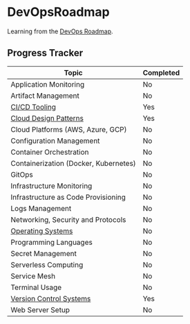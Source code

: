 # DevOpsRoadmap

Learning from the [DevOps Roadmap](https://roadmap.sh/devops).

## Progress Tracker

| Topic                                           | Completed |
| ----------------------------------------------- | --------- |
| Application Monitoring                          | No        |
| Artifact Management                             | No        |
| [CI/CD Tooling](CICD-Tooling/readme.md)                                   | Yes       |
| [Cloud Design Patterns](Cloud-Design-Patterns/readme.md)                           | Yes       |
| Cloud Platforms (AWS, Azure, GCP)               | No        |
| Configuration Management                        | No        |
| Container Orchestration                         | No        |
| Containerization (Docker, Kubernetes)           | No        |
| GitOps                                          | No        |
| Infrastructure Monitoring                       | No        |
| Infrastructure as Code Provisioning             | No        |
| Logs Management                                 | No        |
| Networking, Security and Protocols              | No        |
| [Operating Systems](Operating-Systems/readme.md)                               | No        |
| Programming Languages                           | No        |
| Secret Management                               | No        |
| Serverless Computing                            | No        |
| Service Mesh                                    | No        |
| Terminal Usage                                  | No        |
| [Version Control Systems](Version-Control-Systems/readme.md)                         | Yes       |
| Web Server Setup                                | No        |
